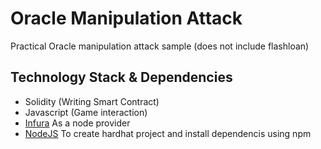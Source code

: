 # Oracle Manipulation Attack
Practical Oracle manipulation attack sample (does not include flashloan)

## Technology Stack & Dependencies

- Solidity (Writing Smart Contract)
- Javascript (Game interaction)
- [Infura](https://infura.io/) As a node provider
- [NodeJS](https://nodejs.org/en/) To create hardhat project and install dependencis using npm